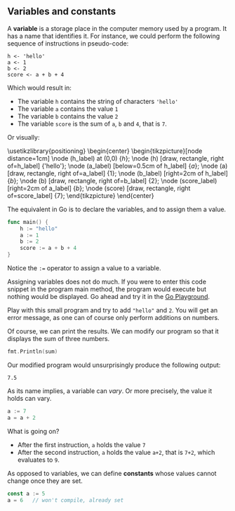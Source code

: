 ## Variables and constants

A **variable** is a storage place in the computer memory used by a program. It has a name that identifies it. For instance, we could perform the following sequence of instructions in pseudo-code:

```
h <- 'hello'
a <- 1
b <- 2
score <- a + b + 4
```

Which would result in:

* The variable `h` contains the string of characters `'hello'`
* The variable `a` contains the value `1`
* The variable `b` contains the value `2`
* The variable `score` is the sum of `a`, `b` and `4`, that is `7`.

Or visually:

\usetikzlibrary{positioning}
\begin{center}
\begin{tikzpicture}[node distance=1cm]
\node (h_label) at (0,0) {$h$};
\node (h) [draw, rectangle, right of=h_label] {'hello'};
\node (a_label) [below=0.5cm of h_label] {$a$};
\node (a) [draw, rectangle, right of=a_label] {1};
\node (b_label) [right=2cm of h_label] {$b$};
\node (b) [draw, rectangle, right of=b_label] {2};
\node (score_label) [right=2cm of a_label] {$b$};
\node (score) [draw, rectangle, right of=score_label] {7};
\end{tikzpicture}
\end{center}


The equivalent in Go is to declare the variables, and to assign them a value.

```go
func main() {
    h := "hello"
    a := 1
    b := 2
    score := a + b + 4
}
```

Notice the `:=` operator to assign a value to a variable.

Assigning variables does not do much. If you were to enter this code snippet in the program main method, the program would execute but nothing would be displayed. Go ahead and try it in the [Go Playground](https://play.golang.org/).

Play with this small program and try to add `"hello"` and `2`. You will get an error message, as one can of course only perform additions on numbers.

Of course, we can print the results. We can modify our program so that it displays the sum of three numbers.

```go
fmt.Println(sum)
```

Our modified program would unsurprisingly produce the following output:

```
7.5
```

As its name implies, a variable can *vary*. Or more precisely, the value it holds can vary.

```go
a := 7
a = a + 2
```

What is going on?


* After the first instruction, `a` holds the value `7`
* After the second instruction, `a` holds the value `a+2`, that is `7+2`, which evaluates to `9`.

As opposed to variables, we can define **constants** whose values cannot change once they are set.

```go
const a := 5
a = 6   // won't compile, already set
```
